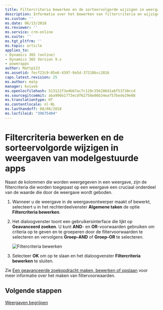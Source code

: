 ```yaml
---
title: Filtercriteria bewerken en de sorteervolgorde wijzigen in weergaven van modelgestuurde apps met PowerApps | MicrosoftDocs
description: Informatie over het bewerken van filtercriteria en wijzigen van de sorteervolgorde in weergaven
ms.custom: ''
ms.date: 06/13/2018
ms.reviewer: ''
ms.service: crm-online
ms.suite: ''
ms.tgt_pltfrm: ''
ms.topic: article
applies_to:
- Dynamics 365 (online)
- Dynamics 365 Version 9.x
- powerapps
author: Mattp123
ms.assetid: fecf23c9-05e6-4397-9a5d-37210bcc2816
caps.latest.revision: 25
ms.author: matp
manager: kvivek
ms.openlocfilehash: 513122f3e4b67ac7c128c356286d1a6f53730ccd
ms.sourcegitcommit: aba996b1773ecdf62758e06b34eaf57bede29e08
ms.translationtype: HT
ms.contentlocale: nl-NL
ms.lasthandoff: 08/08/2018
ms.locfileid: "39675404"
---
```

# <a name="edit-filter-criteria-and-change-sort-order-in-model-driven-app-views"></a>Filtercriteria bewerken en de sorteervolgorde wijzigen in weergaven van modelgestuurde apps

<a name="BKMK_EditFilterCriteria"></a>   

Naast de kolommen die worden weergegeven in een weergave, zijn de filtercriteria die worden toegepast op een weergave een cruciaal onderdeel van de waarde die door de weergave wordt geboden.  
  
1.  Wanneer u de weergave in de weergaveontwerper maakt of bewerkt, selecteert u in het rechterdeelvenster **Algemene taken** de optie **Filtercriteria bewerken**.  
  
2.  Het dialoogvenster toont een gebruikersinterface die lijkt op **Geavanceerd zoeken**. U kunt **AND**- en **OR**-voorwaarden gebruiken om criteria op te geven en te groeperen door de filtervoorwaarden te selecteren en vervolgens **Groep-AND** of **Groep-OR** te selecteren.  

    ![Filtercriteria bewerken](media/edit-filter-criteria.png)
  
3.  Selecteer **OK** om op te slaan en het dialoogvenster **Filtercriteria bewerken** te sluiten.  
  
 Zie [Een geavanceerde zoekopdracht maken, bewerken of opslaan](https://docs.microsoft.com/dynamics365/customer-engagement/basics/save-advanced-find-search) voor meer informatie over het maken van filtervoorwaarden.   
 
## <a name="next-steps"></a>Volgende stappen
[Weergaven begrijpen](create-edit-views.md)
